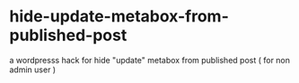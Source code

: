 hide-update-metabox-from-published-post
=======================================

a wordpresss hack for hide "update" metabox from published post ( for non admin user )

